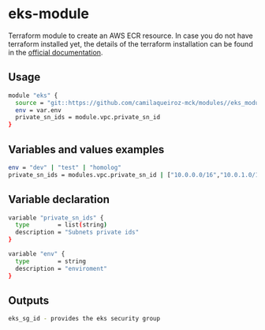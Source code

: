 # eks-module
Terraform module to create an AWS ECR resource. In case you do not have terraform installed yet, the details of the terraform installation can be found in the [official documentation](https://www.terraform.io/intro/getting-started/install.html).

## Usage 

```bash
module "eks" {
  source = "git::https://github.com/camilaqueiroz-mck/modules//eks_module"
  env = var.env
  private_sn_ids = module.vpc.private_sn_id
}
```
## Variables and values examples

```bash 
env = "dev" | "test" | "homolog"
private_sn_ids = modules.vpc.private_sn_id | ["10.0.0.0/16","10.0.1.0/16"]
```

## Variable declaration 
```bash
variable "private_sn_ids" {
  type        = list(string)
  description = "Subnets private ids"
}

variable "env" {
  type        = string
  description = "enviroment"
}

```


## Outputs

```bash
eks_sg_id - provides the eks security group

```


